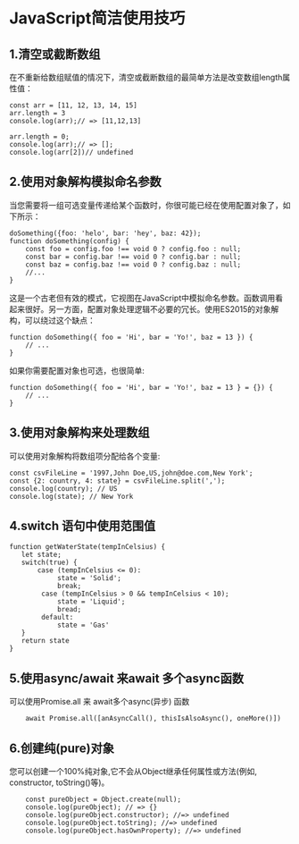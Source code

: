 # JavaScript简洁使用技巧
## 1.清空或截断数组
在不重新给数组赋值的情况下，清空或截断数组的最简单方法是改变数组length属性值：

```
const arr = [11, 12, 13, 14, 15]
arr.length = 3
console.log(arr);// => [11,12,13]

arr.length = 0;
console.log(arr);// => [];
console.log(arr[2])// undefined
```
## 2.使用对象解构模拟命名参数
当您需要将一组可选变量传递给某个函数时，你很可能已经在使用配置对象了，如下所示：
```
doSomething({foo: 'helo', bar: 'hey', baz: 42});
function doSomething(config) {
    const foo = config.foo !== void 0 ? config.foo : null;
    const bar = config.bar !== void 0 ? config.bar : null;
    const baz = config.baz !== void 0 ? config.baz : null;
    //...
}
```
这是一个古老但有效的模式，它视图在JavaScript中模拟命名参数。函数调用看起来很好。另一方面，配置对象处理逻辑不必要的冗长。使用ES2015的对象解构，可以绕过这个缺点：
```
function doSomething({ foo = 'Hi', bar = 'Yo!', baz = 13 }) {
    // ...
}
```
如果你需要配置对象也可选，也很简单:
```
function doSomething({ foo = 'Hi', bar = 'Yo!', baz = 13 } = {}) {
    // ...
}
```
## 3.使用对象解构来处理数组
可以使用对象解构将数组项分配给各个变量:
```
const csvFileLine = '1997,John Doe,US,john@doe.com,New York';
const {2: country, 4: state} = csvFileLine.split(',');
console.log(country); // US
console.log(state); // New York
```
## 4.switch 语句中使用范围值
```
function getWaterState(tempInCelsius) {
   let state;
   switch(true) {
       case (tempInCelsius <= 0):
            state = 'Solid';
            break;
        case (tempInCelsius > 0 && tempInCelsius < 10);
            state = 'Liquid';
            bread;
        default:
            state = 'Gas'
   }
   return state
}
```
## 5.使用async/await 来await 多个async函数
可以使用Promise.all 来 await多个async(异步) 函数
```
    await Promise.all([anAsyncCall(), thisIsAlsoAsync(), oneMore()])
```
## 6.创建纯(pure)对象
您可以创建一个100%纯对象,它不会从Object继承任何属性或方法(例如, constructor, toString()等)。
```
    const pureObject = Object.create(null);
    console.log(pureObject); // => {}
    console.log(pureObject.constructor); //=> undefined
    console.log(pureObject.toString); //=> undefined
    console.log(pureObject.hasOwnProperty); //=> undefined
```